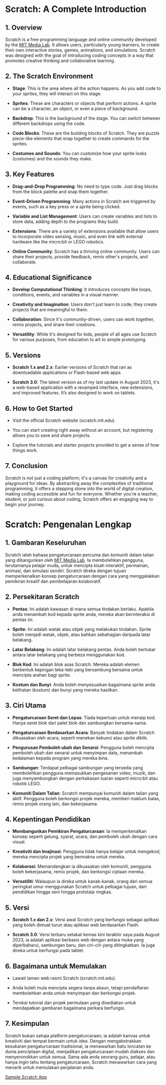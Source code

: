 # Scratch: A Complete Introduction

## 1. Overview
Scratch is a free programming language and online community developed by the [MIT Media Lab](https://scratch.mit.edu/). It allows users, particularly young learners, to create their own interactive stories, games, animations, and simulations. Scratch was designed with the goal of introducing coding concepts in a way that promotes creative thinking and collaborative learning.

## 2. The Scratch Environment
- **Stage**: This is the area where all the action happens. As you add code to your sprites, they will interact on this stage.
  
- **Sprites**: These are characters or objects that perform actions. A sprite can be a character, an object, or even a piece of background.
  
- **Backdrop**: This is the background of the stage. You can switch between different backdrops using the code.
  
- **Code Blocks**: These are the building blocks of Scratch. They are puzzle piece-like elements that snap together to create commands for the sprites.
  
- **Costumes and Sounds**: You can customize how your sprite looks (costumes) and the sounds they make.

## 3. Key Features
- **Drag-and-Drop Programming**: No need to type code. Just drag blocks from the block palette and snap them together.
  
- **Event-Driven Programming**: Many actions in Scratch are triggered by events, such as a key press or a sprite being clicked.
  
- **Variable and List Management**: Users can create variables and lists to store data, adding depth to the programs they build.
  
- **Extensions**: There are a variety of extensions available that allow users to incorporate video sensing, music, and even link with external hardware like the micro:bit or LEGO robotics.
  
- **Online Community**: Scratch has a thriving online community. Users can share their projects, provide feedback, remix other's projects, and collaborate.

## 4. Educational Significance
- **Develop Computational Thinking**: It introduces concepts like loops, conditions, events, and variables in a visual manner.
  
- **Creativity and Imagination**: Users don't just learn to code; they create projects that are meaningful to them.
  
- **Collaboration**: Since it's community-driven, users can work together, remix projects, and share their creations.
  
- **Versatility**: While it's designed for kids, people of all ages use Scratch for various purposes, from education to art to simple prototyping.

## 5. Versions
- **Scratch 1.x and 2.x**: Earlier versions of Scratch that ran as downloadable applications or Flash-based web apps.
  
- **Scratch 3.0**: The latest version as of my last update in August 2023, it's a web-based application with a revamped interface, new extensions, and improved features. It’s also designed to work on tablets.

## 6. How to Get Started
- Visit the official Scratch website (scratch.mit.edu).
  
- You can start creating right away without an account, but registering allows you to save and share projects.
  
- Explore the tutorials and starter projects provided to get a sense of how things work.

## 7. Conclusion
Scratch is not just a coding platform; it's a canvas for creativity and a playground for ideas. By abstracting away the complexities of traditional programming, it offers a stepping stone into the world of digital creation, making coding accessible and fun for everyone. Whether you're a teacher, student, or just curious about coding, Scratch offers an engaging way to begin your journey.

##
# Scratch: Pengenalan Lengkap

## 1. Gambaran Keseluruhan
Scratch ialah bahasa pengaturcaraan percuma dan komuniti dalam talian yang dibangunkan oleh [MIT Media Lab](https://scratch.mit.edu/). Ia membolehkan pengguna, terutamanya pelajar muda, untuk mencipta kisah interaktif, permainan, animasi, dan simulasi sendiri. Scratch direka dengan tujuan memperkenalkan konsep pengaturcaraan dengan cara yang menggalakkan pemikiran kreatif dan pembelajaran kolaboratif.

## 2. Persekitaran Scratch
- **Pentas**: Ini adalah kawasan di mana semua tindakan berlaku. Apabila anda menambah kod kepada sprite anda, mereka akan berinteraksi di pentas ini.
  
- **Sprite**: Ini adalah watak atau objek yang melakukan tindakan. Sprite boleh menjadi watak, objek, atau bahkan sebahagian daripada latar belakang.
  
- **Latar Belakang**: Ini adalah latar belakang pentas. Anda boleh bertukar antara latar belakang yang berbeza menggunakan kod.
  
- **Blok Kod**: Ini adalah blok asas Scratch. Mereka adalah elemen berbentuk kepingan teka-teki yang bersambung bersama untuk mencipta arahan bagi sprite.
  
- **Kostum dan Bunyi**: Anda boleh menyesuaikan bagaimana sprite anda kelihatan (kostum) dan bunyi yang mereka hasilkan.

## 3. Ciri Utama
- **Pengaturcaraan Seret dan Lepas**: Tiada keperluan untuk menaip kod. Hanya seret blok dari palet blok dan sambungkan bersama-sama.
  
- **Pengaturcaraan Berdasarkan Acara**: Banyak tindakan dalam Scratch dikuasakan oleh acara, seperti menekan kekunci atau sprite diklik.
  
- **Pengurusan Pemboleh ubah dan Senarai**: Pengguna boleh mencipta pemboleh ubah dan senarai untuk menyimpan data, menambah kedalaman kepada program yang mereka bina.
  
- **Sambungan**: Terdapat pelbagai sambungan yang tersedia yang membolehkan pengguna memasukkan pengesanan video, muzik, dan juga menyambungkan dengan perkakasan luaran seperti micro:bit atau robotik LEGO.
  
- **Komuniti Dalam Talian**: Scratch mempunyai komuniti dalam talian yang aktif. Pengguna boleh berkongsi projek mereka, memberi maklum balas, remix projek orang lain, dan bekerjasama.

## 4. Kepentingan Pendidikan
- **Membangunkan Pemikiran Pengaturcaraan**: Ia memperkenalkan konsep seperti gelung, syarat, acara, dan pemboleh ubah dengan cara visual.
  
- **Kreativiti dan Imajinasi**: Pengguna tidak hanya belajar untuk mengekod; mereka mencipta projek yang bermakna untuk mereka.
  
- **Kolaborasi**: Memandangkan ia dikuasakan oleh komuniti, pengguna boleh bekerjasama, remix projek, dan berkongsi ciptaan mereka.
  
- **Versatiliti**: Walaupun ia direka untuk kanak-kanak, orang dari semua peringkat umur menggunakan Scratch untuk pelbagai tujuan, dari pendidikan hingga seni hingga prototaip ringkas.

## 5. Versi
- **Scratch 1.x dan 2.x**: Versi awal Scratch yang berfungsi sebagai aplikasi yang boleh dimuat turun atau aplikasi web berdasarkan Flash.
  
- **Scratch 3.0**: Versi terbaru setakat kemas kini terakhir saya pada August 2023, ia adalah aplikasi berbasis web dengan antara muka yang diperbaharui, sambungan baru, dan ciri-ciri yang ditingkatkan. Ia juga direka untuk berfungsi pada tablet.

## 6. Bagaimana untuk Memulakan
- Lawati laman web rasmi Scratch (scratch.mit.edu).
  
- Anda boleh mula mencipta segera tanpa akaun, tetapi pendaftaran membolehkan anda untuk menyimpan dan berkongsi projek.
  
- Terokai tutorial dan projek permulaan yang disediakan untuk mendapatkan gambaran bagaimana perkara berfungsi.

## 7. Kesimpulan
Scratch bukan sahaja platform pengaturcaraan; ia adalah kanvas untuk kreativiti dan tempat bermain untuk idea. Dengan mengabstrakkan kesukaran pengaturcaraan tradisional, ia menawarkan batu loncatan ke dunia penciptaan digital, menjadikan pengaturcaraan mudah diakses dan menyeronokkan untuk semua. Sama ada anda seorang guru, pelajar, atau hanya ingin tahu tentang pengaturcaraan, Scratch menawarkan cara yang menarik untuk memulakan perjalanan anda.

[Sample Scratch App](https://scratch.mit.edu/projects/882179603/)


